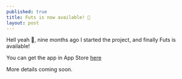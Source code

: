 ```yaml
---
published: true
title: Futs is now available! 🚀
layout: post
---
```

Hell yeah 🎉, nine months ago I started the project, and finally Futs is available!

You can get the app in App Store [here](https://itunes.apple.com/us/app/futs-organize-partidas-futebol/id1086305668?mt=8)

More details coming soon.

